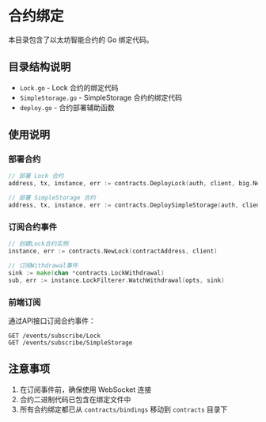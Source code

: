 # 合约绑定

本目录包含了以太坊智能合约的 Go 绑定代码。

## 目录结构说明

- `Lock.go` - Lock 合约的绑定代码
- `SimpleStorage.go` - SimpleStorage 合约的绑定代码
- `deploy.go` - 合约部署辅助函数

## 使用说明

### 部署合约

```go
// 部署 Lock 合约
address, tx, instance, err := contracts.DeployLock(auth, client, big.NewInt(unlockTime))

// 部署 SimpleStorage 合约
address, tx, instance, err := contracts.DeploySimpleStorage(auth, client)
```

### 订阅合约事件

```go
// 创建Lock合约实例
instance, err := contracts.NewLock(contractAddress, client)

// 订阅Withdrawal事件
sink := make(chan *contracts.LockWithdrawal)
sub, err := instance.LockFilterer.WatchWithdrawal(opts, sink)
```

### 前端订阅

通过API接口订阅合约事件：

```
GET /events/subscribe/Lock
GET /events/subscribe/SimpleStorage
```

## 注意事项

1. 在订阅事件前，确保使用 WebSocket 连接
2. 合约二进制代码已包含在绑定文件中
3. 所有合约绑定都已从 `contracts/bindings` 移动到 `contracts` 目录下 